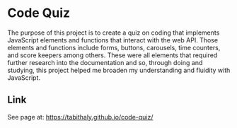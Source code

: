 # Code Quiz

The purpose of this project is to create a quiz on coding that implements JavaScript elements and functions that interact with the web API. Those elements and functions include forms, buttons, carousels, time counters, and score keepers among others. These were all elements that required further research into the documentation and so, through doing and studying, this project helped me broaden my understanding and fluidity with JavaScript. 

## Link

See page at: https://tabithaly.github.io/code-quiz/